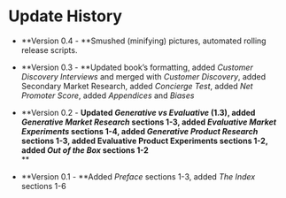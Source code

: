 # Update History

* **Version 0.4 - **Smushed \(minifying\) pictures, automated rolling release scripts.

* **Version 0.3 - **Updated book’s formatting, added _Customer Discovery Interviews_ and merged with _Customer Discovery_, added Secondary Market Research, added _Concierge Test_, added _Net Promoter Score_, added _Appendices_ and _Biases_  

* **Version 0.2 - **Updated _Generative vs Evaluative_ \(1.3\), added _Generative Market Research_ sections 1-3, added _Evaluative Market Experiments_ sections 1-4, added _Generative Product Research_ sections 1-3, added Evaluative Product Experiments sections 1-2, added _Out of the Box_ sections 1-2**    
  **

* **Version 0.1 - **Added _Preface_ sections 1-3, added _The Index_ sections 1-6



